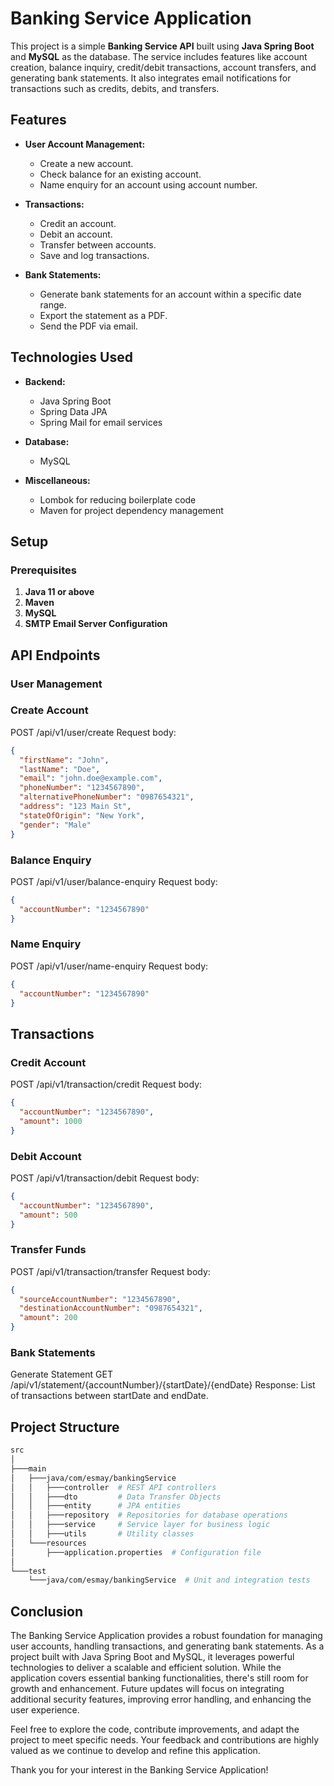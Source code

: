 # Banking Service Application

This project is a simple **Banking Service API** built using **Java Spring Boot** and **MySQL** as the database. The service includes features like account creation, balance inquiry, credit/debit transactions, account transfers, and generating bank statements. It also integrates email notifications for transactions such as credits, debits, and transfers.

## Features

- **User Account Management:**
  - Create a new account.
  - Check balance for an existing account.
  - Name enquiry for an account using account number.
  
- **Transactions:**
  - Credit an account.
  - Debit an account.
  - Transfer between accounts.
  - Save and log transactions.
  
- **Bank Statements:**
  - Generate bank statements for an account within a specific date range.
  - Export the statement as a PDF.
  - Send the PDF via email.

## Technologies Used

- **Backend:**
  - Java Spring Boot
  - Spring Data JPA
  - Spring Mail for email services

- **Database:**
  - MySQL
  
- **Miscellaneous:**
  - Lombok for reducing boilerplate code
  - Maven for project dependency management

## Setup

### Prerequisites

1. **Java 11 or above**
2. **Maven**
3. **MySQL**
4. **SMTP Email Server Configuration**

## API Endpoints
### User Management
### Create Account
POST /api/v1/user/create
Request body:

```json
{
  "firstName": "John",
  "lastName": "Doe",
  "email": "john.doe@example.com",
  "phoneNumber": "1234567890",
  "alternativePhoneNumber": "0987654321",
  "address": "123 Main St",
  "stateOfOrigin": "New York",
  "gender": "Male"
}
```
### Balance Enquiry
POST /api/v1/user/balance-enquiry
Request body:

```json
{
  "accountNumber": "1234567890"
}
```
### Name Enquiry
POST /api/v1/user/name-enquiry
Request body:

```json
{
  "accountNumber": "1234567890"
}
```
## Transactions
### Credit Account
POST /api/v1/transaction/credit
Request body:

```json
{
  "accountNumber": "1234567890",
  "amount": 1000
}
```
### Debit Account
POST /api/v1/transaction/debit
Request body:

```json
{
  "accountNumber": "1234567890",
  "amount": 500
}
```
### Transfer Funds
POST /api/v1/transaction/transfer
Request body:

```json
{
  "sourceAccountNumber": "1234567890",
  "destinationAccountNumber": "0987654321",
  "amount": 200
}
```
### Bank Statements
Generate Statement
GET /api/v1/statement/{accountNumber}/{startDate}/{endDate}
Response: List of transactions between startDate and endDate.

## Project Structure
```bash
src
│
├───main
│   ├───java/com/esmay/bankingService
│   │   ├───controller  # REST API controllers
│   │   ├───dto         # Data Transfer Objects
│   │   ├───entity      # JPA entities
│   │   ├───repository  # Repositories for database operations
│   │   ├───service     # Service layer for business logic
│   │   ├───utils       # Utility classes
│   └───resources
│       ├───application.properties  # Configuration file
│
└───test
    └───java/com/esmay/bankingService  # Unit and integration tests
```
## Conclusion

The Banking Service Application provides a robust foundation for managing user accounts, handling transactions, and generating bank statements. As a project built with Java Spring Boot and MySQL, it leverages powerful technologies to deliver a scalable and efficient solution. While the application covers essential banking functionalities, there's still room for growth and enhancement. Future updates will focus on integrating additional security features, improving error handling, and enhancing the user experience.

Feel free to explore the code, contribute improvements, and adapt the project to meet specific needs. Your feedback and contributions are highly valued as we continue to develop and refine this application.

Thank you for your interest in the Banking Service Application!

